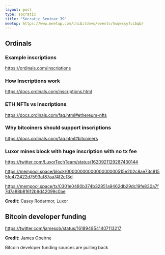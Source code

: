 ```yaml
---
layout: post
type: socratic
title: "Socratic Seminar 39"
meetup: https://www.meetup.com/chibitdevs/events/hsqwssyfccbqb/
---
```


## Ordinals

### Example inscriptions

<https://ordinals.com/inscriptions>

### How Inscriptions work

<https://docs.ordinals.com/inscriptions.html>

### ETH NFTs vs Inscriptions 

<https://docs.ordinals.com/faq.html#ethereum-nfts>

### Why bitcoiners should support inscriptions

<https://docs.ordinals.com/faq.html#bitcoiners>

### Luxor mines block with huge inscription with no tx fee

<https://twitter.com/LuxorTechTeam/status/1620921129287430144>

<https://mempool.space/block/0000000000000000000515e202c8ae73c8155fc472422d7593af87aa74f2cf3d>

<https://mempool.space/tx/0301e0480b374b32851a9462db29dc19fe830a7f7d7a88b81612b9d42099c0ae> 

**Credit:** Casey Rodarmor, Luxor

## Bitcoin developer funding

<https://twitter.com/jamesob/status/1618949541407113217>

**Credit:** James Obeirne

Bitcoin developer funding sources are pulling back
